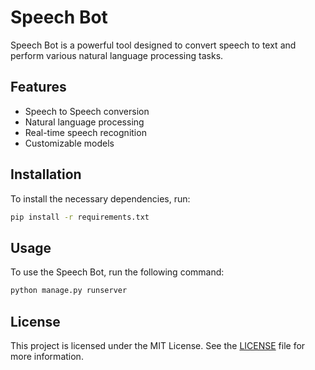 # Speech Bot

Speech Bot is a powerful tool designed to convert speech to text and perform various natural language processing tasks.

## Features

- Speech to Speech conversion
- Natural language processing
- Real-time speech recognition
- Customizable models

## Installation

To install the necessary dependencies, run:

```bash
pip install -r requirements.txt
```

## Usage

To use the Speech Bot, run the following command:

```bash
python manage.py runserver
```

## License

This project is licensed under the MIT License. See the [LICENSE](LICENSE) file for more information.
